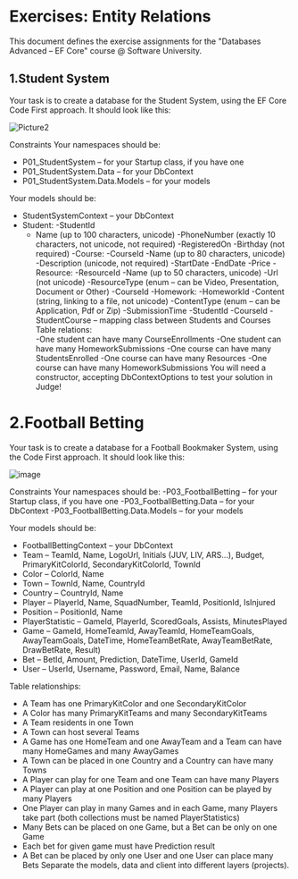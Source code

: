 # Exercises: Entity Relations
This document defines the exercise assignments for the "Databases Advanced – EF Core" course @ Software University.

## 1.Student System
Your task is to create a database for the Student System, using the EF Core Code First approach. It should look like this:

![Picture2](https://user-images.githubusercontent.com/85957657/212838222-d7fcfe51-f6ec-4e19-bf6b-66884404ba95.png)

Constraints
Your namespaces should be:
- P01_StudentSystem – for your Startup class, if you have one
- P01_StudentSystem.Data – for your DbContext
- P01_StudentSystem.Data.Models – for your models

Your models should be:
- StudentSystemContext – your DbContext
- Student:
  -StudentId
  - Name (up to 100 characters, unicode)
  -PhoneNumber (exactly 10 characters, not unicode, not required)
  -RegisteredOn
  -Birthday (not required)
-Course:
  -CourseId
  -Name (up to 80 characters, unicode)
  -Description (unicode, not required)
  -StartDate
  -EndDate
  -Price
-Resource:
  -ResourceId
  -Name (up to 50 characters, unicode)
  -Url (not unicode)
  -ResourceType (enum – can be Video, Presentation, Document or Other)
  -CourseId
-Homework:
  -HomeworkId
  -Content (string, linking to a file, not unicode)
  -ContentType (enum – can be Application, Pdf or Zip)
  -SubmissionTime
  -StudentId
  -CourseId
-StudentCourse – mapping class between Students and Courses
Table relations:	
-One student can have many CourseEnrollments
-One student can have many HomeworkSubmissions
-One course can have many StudentsEnrolled
-One course can have many Resources
-One course can have many HomeworkSubmissions
You will need a constructor, accepting DbContextOptions to test your solution in Judge!


# 2.Football Betting
Your task is to create a database for a Football Bookmaker System, using the Code First approach. It should look like this:

![image](https://user-images.githubusercontent.com/85957657/212838341-d234b5c7-a482-4ef3-8d68-2a9534bc7754.png)


Constraints
Your namespaces should be:
-P03_FootballBetting – for your Startup class, if you have one
-P03_FootballBetting.Data – for your DbContext
-P03_FootballBetting.Data.Models – for your models

Your models should be:

- FootballBettingContext – your DbContext
- Team – TeamId, Name, LogoUrl, Initials (JUV, LIV, ARS…), Budget, PrimaryKitColorId, SecondaryKitColorId, TownId
- Color – ColorId, Name
- Town – TownId, Name, CountryId
- Country – CountryId, Name
- Player – PlayerId, Name, SquadNumber, TeamId, PositionId, IsInjured
- Position – PositionId, Name
- PlayerStatistic – GameId, PlayerId, ScoredGoals, Assists, MinutesPlayed
- Game – GameId, HomeTeamId, AwayTeamId, HomeTeamGoals, AwayTeamGoals, DateTime, HomeTeamBetRate, AwayTeamBetRate, DrawBetRate, Result)
- Bet – BetId, Amount, Prediction, DateTime, UserId, GameId
- User – UserId, Username, Password, Email, Name, Balance

Table relationships:

- A Team has one PrimaryKitColor and one SecondaryKitColor
- A Color has many PrimaryKitTeams and many SecondaryKitTeams
- A Team residents in one Town
- A Town can host several Teams
- A Game has one HomeTeam and one AwayTeam and a Team can have many HomeGames and many AwayGames
- A Town can be placed in one Country and a Country can have many Towns
- A Player can play for one Team and one Team can have many Players
- A Player can play at one Position and one Position can be played by many Players
- One Player can play in many Games and in each Game, many Players take part (both collections must be named PlayerStatistics)
- Many Bets can be placed on one Game, but a Bet can be only on one Game
- Each bet for given game must have Prediction result
- A Bet can be placed by only one User and one User can place many Bets
Separate the models, data and client into different layers (projects).

